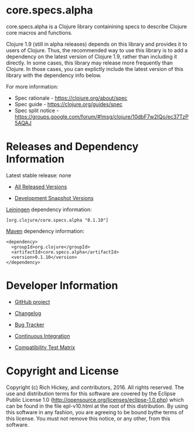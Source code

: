 core.specs.alpha
========================================

core.specs.alpha is a Clojure library containining specs to describe Clojure core macros and functions.

Clojure 1.9 (still in alpha releases) depends on this library and provides it to users of Clojure. Thus, the recommended way to use this library is to add a dependency on the latest version of Clojure 1.9, rather than including it directly. In some cases, this library may release more frequently than Clojure. In those cases, you can explictly include the latest version of this library with the dependency info below.

For more information:

* Spec rationale - https://clojure.org/about/spec
* Spec guide - https://clojure.org/guides/spec
* Spec split notice - https://groups.google.com/forum/#!msg/clojure/10dbF7w2IQo/ec37TzP5AQAJ

Releases and Dependency Information
========================================

Latest stable release: none

* [All Released Versions](http://search.maven.org/#search%7Cgav%7C1%7Cg%3A%22org.clojure%22%20AND%20a%3A%22core.specs.alpha%22)

* [Development Snapshot Versions](https://oss.sonatype.org/index.html#nexus-search;gav~org.clojure~core.specs.alpha~~~)

[Leiningen](https://github.com/technomancy/leiningen) dependency information:

    [org.clojure/core.specs.alpha "0.1.10"]

[Maven](http://maven.apache.org/) dependency information:

    <dependency>
      <groupId>org.clojure</groupId>
      <artifactId>core.specs.alpha</artifactId>
      <version>0.1.10</version>
    </dependency>

Developer Information
========================================

* [GitHub project](https://github.com/clojure/core.specs.alpha)

* [Changelog](https://github.com/clojure/core.specs.alpha/blob/master/CHANGES.md)

* [Bug Tracker](http://dev.clojure.org/jira/browse/CLJ)

* [Continuous Integration](http://build.clojure.org/job/core.specs.alpha/)

* [Compatibility Test Matrix](http://build.clojure.org/job/core.specs.alpha-test-matrix/)


Copyright and License
========================================

Copyright (c) Rich Hickey, and contributors, 2016. All rights reserved.  The use and distribution terms for this software are covered by the Eclipse Public License 1.0 (http://opensource.org/licenses/eclipse-1.0.php) which can be found in the file epl-v10.html at the root of this distribution. By using this software in any fashion, you are agreeing to be bound bythe terms of this license.  You must not remove this notice, or any other, from this software.
